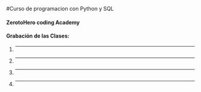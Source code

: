 #Curso de programacion con Python y SQL
#### ZerotoHero coding Academy

#### Grabación de las Clases:
1. ----
2. ----
3. ----
4. ----